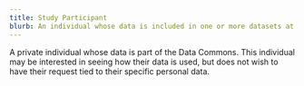 ```yaml
---
title: Study Participant
blurb: An individual whose data is included in one or more datasets at the Commons
---
```


A private individual whose data is part of the Data Commons. This individual may be interested in seeing how their data is used, but does not wish to have their request tied to their specific personal data.
